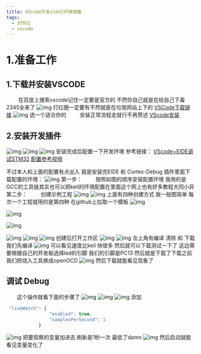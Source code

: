 ```yaml
---
title: VScode开发stm32环境搭建
tags:
  - STM32
  - vscode
---
```


# 1.准备工作

## 1.下载并安装VSCODE
&ensp;&ensp;&ensp;&ensp; 在百度上搜索vscode记住一定要是官方的
不然你自己就是在给自己下毒2345全来了
![img](https://img2023.cnblogs.com/blog/3022120/202402/3022120-20240223112207232-193253079.png)
打红圈一定要有不然就是在垃圾网站上下的
[VSCode下载链接](https://code.visualstudio.com/Download)
![img](https://img2023.cnblogs.com/blog/3022120/202402/3022120-20240223112708225-984077228.png)
选一个适合你的
&ensp;&ensp;&ensp;&ensp; 安装正常流程走就行不再赘述
[VScode安装](https://blog.csdn.net/qq_30640671/article/details/109704940)
## 2.安装开发插件
![img](https://img2023.cnblogs.com/blog/3022120/202402/3022120-20240223113503735-938201535.png)
![img](https://img2023.cnblogs.com/blog/3022120/202402/3022120-20240223113615463-936998174.png)
![img](https://img2023.cnblogs.com/blog/3022120/202402/3022120-20240223113533816-501832047.png)
安装完成后配置一下开发环境
参考链接：
[VScode+EIDE调试STM32](https://www.bilibili.com/read/cv25446441/?jump_opus=1)
[配置参考视频](https://www.bilibili.com/video/BV1S94y1e7xQ/?vd_source=10f897775825a5c2734444dd7eb2464c)

不过本人和上面的配置有点出入
我是安装完EIDE 和 Cortex-Debug 插件里面下载配置的环境：
![img](https://img2023.cnblogs.com/blog/3022120/202402/3022120-20240223130933954-1837120186.png)
第一步：
&ensp;&ensp;&ensp;&ensp; 按照如图的顺序安装配置环境 我用的是GCC的工具链其实也可以把keil的环境配置在里面这个网上也有好多教程大同小异 
第二步：
&ensp;&ensp;&ensp;&ensp; 创建示例工程
![img](https://img2023.cnblogs.com/blog/3022120/202402/3022120-20240223131859233-507889108.png)
![img](https://img2023.cnblogs.com/blog/3022120/202402/3022120-20240223131951315-1584321028.png)
上面有四种创建方式 我一般图简单 每次一个工程就用的是第四种
在github上拉取一个模板
![img](https://img2023.cnblogs.com/blog/3022120/202402/3022120-20240223132420353-1125250993.png)

![img](https://img2023.cnblogs.com/blog/3022120/202402/3022120-20240223132508153-1654423300.png)

![img](https://img2023.cnblogs.com/blog/3022120/202402/3022120-20240223132534320-768848875.png)

![img](https://img2023.cnblogs.com/blog/3022120/202402/3022120-20240223132612711-1022032066.png)
![img](https://img2023.cnblogs.com/blog/3022120/202402/3022120-20240223132721057-1123611845.png)
![img](https://img2023.cnblogs.com/blog/3022120/202402/3022120-20240223132751604-1874855907.png)
创建后打开工作区
![img](https://img2023.cnblogs.com/blog/3022120/202402/3022120-20240223133106818-1570829060.png)
![img](https://img2023.cnblogs.com/blog/3022120/202402/3022120-20240223133157478-140714862.png)
左上角有编译 清除 和 下载
我们先编译
![img](https://img2023.cnblogs.com/blog/3022120/202402/3022120-20240223133339712-1723157891.png)
可以看见速度比keil 快很多
然后就可以下载测试一下了 这边需要根据自己的开发板选择led的引脚 我们的引脚是PC13
然后就是下载了下载之前我们把烧入工具换成openOCD
![img](https://img2023.cnblogs.com/blog/3022120/202402/3022120-20240223133913322-1532329891.png)
然后下载就能看见现象了
## 调试 Debug
&ensp;&ensp;&ensp;&ensp;这个操作就看下面的步骤了
![img](https://img2023.cnblogs.com/blog/3022120/202402/3022120-20240223140444004-85129638.png)
![img](https://img2023.cnblogs.com/blog/3022120/202402/3022120-20240223140529230-2130034487.png)
![img](https://img2023.cnblogs.com/blog/3022120/202402/3022120-20240223141113996-1192424169.png)
添加
```js
 "liveWatch": {
                "enabled": true,
                "samplesPerSecond": 1
            }
```
![img](https://img2023.cnblogs.com/blog/3022120/202402/3022120-20240223141757842-896882502.png)
把要观察的变量加进去
刷新是1秒一次 最低了damn 
![img](https://img2023.cnblogs.com/blog/3022120/202402/3022120-20240223141922844-1605871370.png)
然后启动就能看见变量变化了

